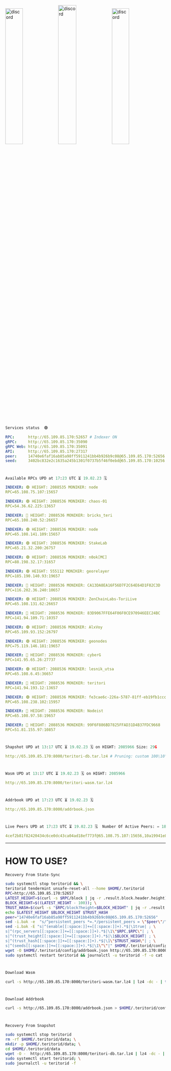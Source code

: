 [<img src='https://user-images.githubusercontent.com/83868103/215836529-812ac1b8-029f-4f5d-bb72-8539c308b0f4.png' alt='discord'  width='33%'>](https://github.com/romanv1812/Teritori/blob/main/data/mainnet_guide.md)[<img src='https://user-images.githubusercontent.com/83868103/215836572-1ace2f52-bfa5-452a-a9bd-1382169bc8f2.png' alt='discord'  width='33.39%'>](https://restake.app/teritori/torivaloper1qy38xmcrnht0kt5c5fryvl8llrpdwer6atxj5u/stake)[<img src='https://user-images.githubusercontent.com/83868103/215836599-cb1990d2-2e43-4fc2-898a-c373bcb64677.png' alt='discord'  width='33%'>](https://restake.app/teritori/torivaloper1qy38xmcrnht0kt5c5fryvl8llrpdwer6atxj5u/stake)
```python
Services status  🟢
```
```YAML
RPC:      http://65.109.85.170:52657 # Indexer ON
gRPC:     http://65.109.85.170:35090
gRPC Web: http://65.109.85.170:35091
API:      http://65.109.85.170:27317
peer:     14740e6faf16ab85a98ff5911241bb4b926b9c08@65.109.85.170:52656
seed:     3402bc832e2c1635a245b1301f0737b5f46f0ebd@65.109.85.170:10256
```
#
```python
Available RPCs UPD at 17:23 UTC ⏳ 19.02.23 🗓️ 
```
```YAML
INDEXER: 🟢 HEIGHT: 2088535 MONIKER: node
RPC=65.108.75.107:15657

INDEXER: 🟢 HEIGHT: 2088536 MONIKER: chaos-01
RPC=54.36.62.225:13657

INDEXER: 🔴 HEIGHT: 2088536 MONIKER: bricks_teri
RPC=65.108.240.52:26657

INDEXER: 🟢 HEIGHT: 2088536 MONIKER: node
RPC=65.108.141.109:15657

INDEXER: 🟢 HEIGHT: 2088536 MONIKER: StakeLab
RPC=65.21.32.200:26757

INDEXER: 🟢 HEIGHT: 2088536 MONIKER: n0ok[MC]
RPC=88.198.32.17:31657

INDEXER: 🟢 HEIGHT: 555112 MONIKER: georelayer
RPC=185.190.140.93:19657

INDEXER: 🔴 HEIGHT: 2088536 MONIKER: CA13DA8EA16F56D7F2C64E64D1F82C3D
RPC=116.202.36.240:10657

INDEXER: 🟢 HEIGHT: 2088536 MONIKER: ZenChainLabs-ToriLive
RPC=65.108.131.62:26657

INDEXER: 🔴 HEIGHT: 2088536 MONIKER: 83D9067FFE64F06F0CE970946EEC24BC
RPC=141.94.109.71:10357

INDEXER: 🟢 HEIGHT: 2088536 MONIKER: AlxVoy
RPC=65.109.93.152:26797

INDEXER: 🟢 HEIGHT: 2088536 MONIKER: geonodes
RPC=75.119.146.181:19657

INDEXER: 🔴 HEIGHT: 2088536 MONIKER: cyberG
RPC=141.95.65.26:27737

INDEXER: 🟢 HEIGHT: 2088536 MONIKER: lesnik_utsa
RPC=65.108.6.45:36657

INDEXER: 🔴 HEIGHT: 2088536 MONIKER: teritori
RPC=141.94.193.12:13657

INDEXER: 🟢 HEIGHT: 2088536 MONIKER: fe3cae6c-226a-5787-81ff-eb19fb1cccce
RPC=65.108.238.102:15957

INDEXER: 🔴 HEIGHT: 2088536 MONIKER: Nodeist
RPC=65.108.97.58:19657

INDEXER: 🔴 HEIGHT: 2088536 MONIKER: 99F6F886BD7825FFAD31D4B37FDC9668
RPC=51.81.155.97:10857

```
#
```python
Shapshot UPD at 13:17 UTC ⏳ 19.02.23 🗓️ on HIGHT: 2085966 Size: 29G
```
```YAML
http://65.109.85.170:8000/teritori-db.tar.lz4 # Pruning: custom 100\10\100 Indexer kv
```
#
```python
Wasm UPD at 13:17 UTC ⏳ 19.02.23 🗓️ on HIGHT: 2085966
```
```YAML
http://65.109.85.170:8000/teritori-wasm.tar.lz4
```
#
```python
Addrbook UPD at 17:23 UTC ⏳ 19.02.23 🗓️ 
```
```YAML
http://65.109.85.170:8000/addrbook.json
```
#
```python
Live Peers UPD at 17:23 UTC ⏳ 19.02.23 🗓️  Number Of Active Peers: = 18
```
```YAML
4cef2b81f82420434c6ce0dc43ca04ad18ef773f@65.108.75.107:15656,10a19941e819a9a89873398b1d52794929d245a0@54.36.62.225:13656,a57b53a46e6f473b42a6db6e0c0f216b1611efcb@65.108.240.52:26656,5cabaab828aea4bcc60e20c5a87b469c43023557@65.108.141.109:15656,a06fbbb9ace823ae28a696a91daa2d0644653c28@65.21.32.200:26756,e3374c3d25a36f06662fa150043e5e6529d11570@88.198.32.17:31656,8a34095a1b88208ae02e2d6fe3bd0dd92aa2d404@185.190.140.93:19656,d40face481bc00a617d9a29c39be412a776e28c2@116.202.36.240:10656,8e9624292123624e4eddc3f43189f08a0424127e@65.108.131.62:26656,45f2d4f8ed2ef8d71a257cdeed27123f5fe3bef4@141.94.109.71:10356,6ef7a8bc7a3cc0856594f12570e8f2282a099dcf@65.109.93.152:26796,16f90d350de14a596ebdc683ce5e703c14e40bb3@75.119.146.181:19656,e3b906fefa58783395fcf72086c698707908a558@141.95.65.26:27736,46b7ae20e3cc4264076a91c3601f3894a021a80d@65.108.6.45:36656,317d9a102d4a04337c65571c18df0e98269dce87@141.94.193.12:13656,2b4f46e601fb4ede2a0c98976337e3afdaa50dac@65.108.238.102:15956,a043a97266360ff45781a9fc9392aedc16494c59@65.108.97.58:19656,3bd3a20d7c8a26a20927289a7a6bffecf71de53e@51.81.155.97:10856
```
---
# HOW TO USE?
```python
Recovery From State-Sync
```
```bash
sudo systemctl stop teritorid && \
teritorid tendermint unsafe-reset-all --home $HOME/.teritorid
RPC=http://65.109.85.170:52657
LATEST_HEIGHT=$(curl -s $RPC/block | jq -r .result.block.header.height); \
BLOCK_HEIGHT=$((LATEST_HEIGHT - 100)); \
TRUST_HASH=$(curl -s "$RPC/block?height=$BLOCK_HEIGHT" | jq -r .result.block_id.hash)
echo $LATEST_HEIGHT $BLOCK_HEIGHT $TRUST_HASH
peer="14740e6faf16ab85a98ff5911241bb4b926b9c08@65.109.85.170:52656"
sed -i.bak -e  "s/^persistent_peers *=.*/persistent_peers = \"$peer\"/" $HOME/.teritorid/config/config.toml
sed -i.bak -E "s|^(enable[[:space:]]+=[[:space:]]+).*$|\1true| ; \
s|^(rpc_servers[[:space:]]+=[[:space:]]+).*$|\1\"$RPC,$RPC\"| ; \
s|^(trust_height[[:space:]]+=[[:space:]]+).*$|\1$BLOCK_HEIGHT| ; \
s|^(trust_hash[[:space:]]+=[[:space:]]+).*$|\1\"$TRUST_HASH\"| ; \
s|^(seeds[[:space:]]+=[[:space:]]+).*$|\1\"\"|" $HOME/.teritorid/config/config.toml
wget -O $HOME/.teritorid/config/addrbook.json http://65.109.85.170:8000/addrbook.json
sudo systemctl restart teritorid && journalctl -u teritorid -f -o cat
```
#
```python
Download Wasm
```
```bash
curl -s http://65.109.85.170:8000/teritori-wasm.tar.lz4 | lz4 -dc - | tar -xf - -C $HOME/.teritorid/data
```
#
```python
Download Addrbook
```
```bash
curl -s http://65.109.85.170:8000/addrbook.json > $HOME/.teritorid/config/addrbook.json
```
#
```python
Recovery From Snapshot
```
```bash
sudo systemctl stop teritorid
rm -rf $HOME/.teritorid/data; \
mkdir -p $HOME/.teritorid/data; \
cd $HOME/.teritorid/data
wget -O -  http://65.109.85.170:8000/teritori-db.tar.lz4 | lz4 -dc - | tar -xf - -C $HOME/.teritorid
sudo systemctl start teritorid; \
sudo journalctl -u teritorid -f
```
